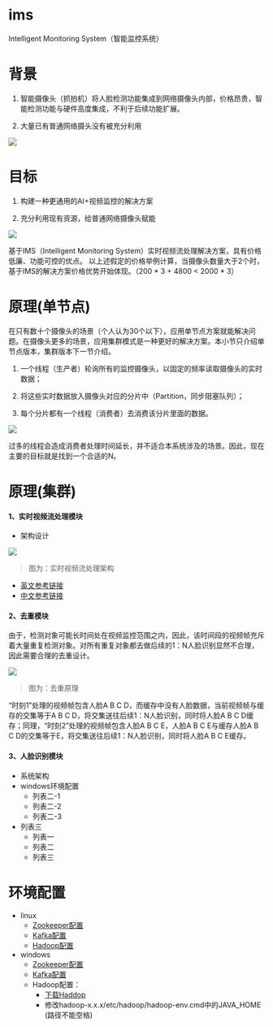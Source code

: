 # ims
 Intelligent Monitoring System（智能监控系统）
 
# 背景

1. 智能摄像头（抓拍机）将人脸检测功能集成到网络摄像头内部，价格昂贵，智能检测功能与硬件高度集成，不利于后续功能扩展。

2. 大量已有普通网络摄头没有被充分利用

![](https://github.com/qq783175223/rt-fr/blob/master/images/background.png)

# 目标

1. 构建一种更通用的AI+视频监控的解决方案

2. 充分利用现有资源，给普通网络摄像头赋能

![](https://github.com/qq783175223/rt-fr/blob/master/images/aims.png)

基于IMS（Intelligent Monitoring System）实时视频流处理解决方案，具有价格低廉、功能可控的优点。
以上述假定的价格举例计算，当摄像头数量大于2个时，基于IMS的解决方案价格优势开始体现。（200 * 3 + 4800 < 2000 * 3）


# 原理(单节点)

在只有数十个摄像头的场景（个人认为30个以下），应用单节点方案就能解决问题。在摄像头更多的场景，应用集群模式是一种更好的解决方案。本小节只介绍单节点版本，集群版本下一节介绍。


1. 一个线程（生产者）轮询所有的监控摄像头，以固定的频率读取摄像头的实时数据；

2. 将这些实时数据放入摄像头对应的分片中（Partition，同步阻塞队列）；

3.  每个分片都有一个线程（消费者）去消费该分片里面的数据。

![](https://github.com/qq783175223/rt-fr/blob/master/images/thread-model.png)

过多的线程会造成消费者处理时间延长，并不适合本系统涉及的场景。因此，现在主要的目标就是找到一个合适的N。


# 原理(集群)
#### 1、实时视频流处理模块
                
+ 架构设计

[![](https://res.infoq.com/articles/video-stream-analytics-opencv/en/resources/figure1.png)](https://www.infoq.com/articles/video-stream-analytics-opencv "实时视频流处理架构设计")
> 图为：实时视频流处理架构

+ [英文参考链接](https://www.infoq.com/articles/video-stream-analytics-opencv)
+ [中文参考链接](https://infoq.cn/article/video-stream-analytics-opencv)


#### 2、去重模块

由于，检测对象可能长时间处在视频监控范围之内，因此，该时间段的视频帧充斥着大量重复检测对象。对所有重复对象都去做后续的1：N人脸识别显然不合理，因此需要合理的去重设计。

![](https://github.com/qq783175223/rt-fr/blob/master/images/deduplicate.png)
> 图为：去重原理

“时刻1”处理的视频帧包含人脸A B C D，而缓存中没有人脸数据，当前视频帧与缓存的交集等于A B C D，将交集送往后续1：N人脸识别，同时将人脸A B C D缓存；同理，“时刻2”处理的视频帧包含人脸A B C E，人脸A B C E与缓存人脸A B C D的交集等于E，将交集送往后续1：N人脸识别，同时将人脸A B C E缓存。

#### 3、人脸识别模块
+ 系统架构
+ windows环境配置
    + 列表二-1
    + 列表二-2
    + 列表二-3
+ 列表三
    * 列表一
    * 列表二
    * 列表三
    
    
# 环境配置
+ linux
    + [Zookeeper配置](https://github.com)
    + [Kafka配置](https://github.com)
    + [Hadoop配置](https://github.com)
+ windows
    + [Zookeeper配置](https://www.jianshu.com/p/f7037105db46)
    + [Kafka配置](https://www.jianshu.com/p/64d25dcf8300)
    + Hadoop配置：
      * [下载Haddop](http://hadoop.apache.org/releases.html)
      * 修改hadoop-x.x.x/etc/hadoop/hadoop-env.cmd中的JAVA_HOME (路径不能空格)
